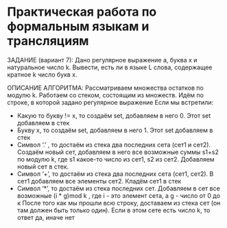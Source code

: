 # Практическая работа по формальным языкам и трансляциям
ЗАДАНИЕ (вариант 7):
Дано регулярное выражение а, буква x и натуральное число k. Вывести, есть ли в языке L слова, содержащее кратное k число букв x.

ОПИСАНИЕ АЛГОРИТМА:
Рассматриваем множества остатков по модулю k.
Работаем со стеком, состоящим из множеств.
Идём по строке, в которой задано регулярное выражение
Если мы встретили:
* Какую то букву != x, то создаём set, добавляем в него 0. Этот set добавляем в стек
* Букву x, то создаём set, добавляем в него 1. Этот set добавляем в стек
* Символ ‘.’ , то достаём из стека два последних сета (сет1 и сет2). Создаём новый сет, добавляем в него все возможные суммы s1+s2 по модулю k, где s1 какое-то число из сет1, s2 из сет2. Добавляем новый сет в стек.
* Символ ‘+’, то достаём из стека два последних сета (сет1, сет2). В сет1 добавляем все элементы сет2. Кладём сет1 в стек
* Символ ‘*’, то достаём из стека последних сет. Добавляем в сет все возможные (i * g)mod k , где i - это элемент сета, а g - число от 0 до к
После того как мы прошли всю строку, доставаем из стека сет (он там должен быть только один). Если в этом сете есть число k, то ответ да, иначе нет
